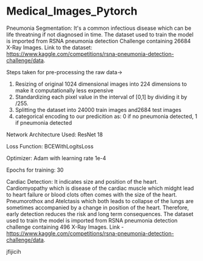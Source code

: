 # Medical_Images_Pytorch

Pneumonia Segmentation:
It's a common infectious disease which can be life threatning if not diagnosed in time. The dataset used to train the model is imported from RSNA pneumonia detection Challenge containing 26684 X-Ray Images. Link to the dataset: https://www.kaggle.com/competitions/rsna-pneumonia-detection-challenge/data.

Steps taken for pre-processing the raw data->
1. Resizing of original 1024 dimensional images into 224 dimensions to make it computationally less expensive
2. Standardizing each pixel value in the interval of [0,1] by dividing it by /255.
3. Splitting the dataset into 24000 train images and2684 test images
4. categorical encoding to our predicition as: 0 if no pneumonia detected, 1 if pneumonia detected

Network Architecture Used:
ResNet 18

Loss Function: 
BCEWithLogitsLoss

Optimizer:
Adam with learning rate 1e-4

Epochs for training:
30



Cardiac Detection:
It indicates size and position of the heart. Cardiomyopathy which is disease of the cardiac muscle which midght lead to heart failure or blood clots often comes with the size of the heart. Pneumorothox and Atelctasis which both leads to collapse of the lungs are sometimes accompanied by a change in position of the heart. Therefore, early detection reduces the risk and long term consequences. The dataset used to train the model is imported from RSNA pneumonia detection challenge containing 496 X-Ray Images. Link - https://www.kaggle.com/competitions/rsna-pneumonia-detection-challenge/data.

jfijicih
